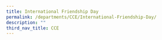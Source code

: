 ```yaml
---
title: International Friendship Day
permalink: /departments/CCE/International-Friendship-Day/
description: ""
third_nav_title: CCE
---
```

